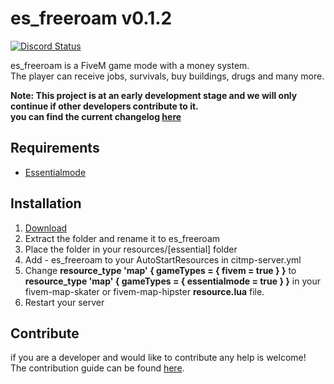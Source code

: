 # es_freeroam v0.1.2
<a href="https://discord.gg/eNJraMf"><img alt="Discord Status" src="https://discordapp.com/api/guilds/285462938691567627/widget.png"></a>

es_freeroam is a FiveM game mode with a money system.  
The player can receive jobs, survivals, buy buildings, drugs and many more.

 **Note: This project is at an early development stage and we will only continue if other developers contribute to it.   
 you can find the current changelog [here](CHANGELOG.MD)**

## Requirements

- [Essentialmode](https://forum.fivem.net/t/release-essentialmode-base/3665)

## Installation

1. [Download](https://github.com/FiveM-Scripts/Essential_Freeroam/archive/master.zip)
2. Extract the folder and rename it to es_freeroam
3. Place the folder in your resources/[essential] folder
4. Add - es_freeroam to your AutoStartResources in citmp-server.yml
5. Change **resource_type 'map' { gameTypes = { fivem = true } }** to **resource_type 'map' { gameTypes = { essentialmode = true } }** in your fivem-map-skater or fivem-map-hipster **resource.lua** file.
6. Restart your server

## Contribute
if you are a developer and  would like to contribute any help is welcome!   
The contribution guide can be found [here](CONTRIBUTING.MD).
